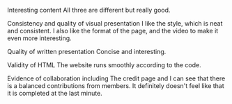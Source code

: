 Interesting content
All three are different but really good. 

Consistency and quality of visual presentation
I like the style, which is neat and consistent. I also like the format of the page, and the video to make it even more interesting. 

Quality of written presentation
Concise and interesting. 

Validity of HTML
The website runs smoothly according to the code. 

Evidence of collaboration including
The credit page and I can see that there is a balanced contributions from members.
It definitely doesn't feel like that it is completed at the last minute.
 
